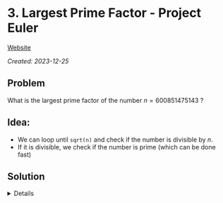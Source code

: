# 3. Largest Prime Factor - Project Euler

[Website](https://projecteuler.net/problem=3)

_Created: 2023-12-25_
## Problem
What is the largest prime factor of the number $n = 600851475143$ ?
## Idea:
- We can loop until `sqrt(n)` and check if the number is divisible by $n$.
- If it is divisible, we check if the number is prime (which can be done fast)

## Solution
<details>
6857
</details>
